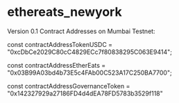 # ethereats_newyork


Version 0.1 Contract Addresses on Mumbai Testnet:

const contractAddressTokenUSDC = "0xcDbCe2029C80cC4829ECc7f80838295C063E9414";

const contractAddressEtherEats = "0x03B99A03bd4b73E5c4FAb00C523A17C250BA7700";

const contractAddressGovernanceToken = "0x142327929a27186FD4d4dEA78FD5783b3529f118"

